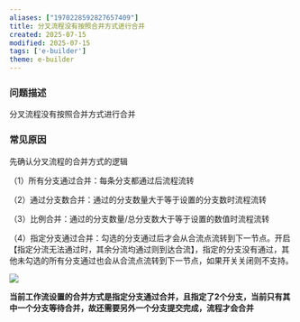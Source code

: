 ```yaml
---
aliases: ["1970228592827657409"]
title: 分叉流程没有按照合并方式进行合并
created: 2025-07-15
modified: 2025-07-15
tags: ['e-builder']
theme: e-builder
---
```


### 问题描述

分叉流程没有按照合并方式进行合并

### 常见原因

先确认分叉流程的合并方式的逻辑

（1）所有分支通过合并：每条分支都通过后流程流转

（2）通过分支数合并：通过的分支数量大于等于设置的分支数时流程流转

（3）比例合并：通过的分支数量/总分支数大于等于设置的数值时流程流转

（4）指定分支通过合并：勾选的分支通过后才会从合流点流转到下一节点。开启【指定分流无法通过时，其余分流均通过则到达合流】，指定的分支没有通过，其他未勾选的所有分支通过也会从合流点流转到下一节点，如果开关关闭则不支持。

![](d326843d9dc3ff676264352e390fc36d.jpg)

**当前工作流设置的合并方式是指定分支通过合并，且指定了2个分支，当前只有其中一个分支等待合并，故还需要另外一个分支提交完成，流程才会合并**